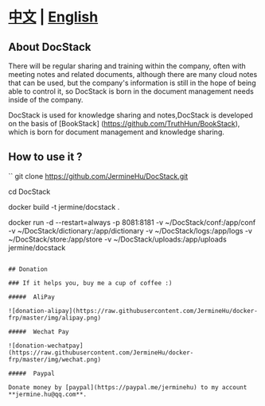 
# [中文](README-CN.md) | [English](README.md)

## About DocStack 
There will be regular sharing and training within the company, often with meeting notes and related documents, although there are many cloud notes that can be used,
but the company's information is still in the hope of being able to control it, so DocStack is born in the document management needs inside of the company. 

DocStack is used for knowledge sharing and notes,DocStack is developed on the basis of [BookStack] (https://github.com/TruthHun/BookStack), which is born for document management and knowledge sharing.

## How to use it ?

``
git clone https://github.com/JermineHu/DocStack.git

cd DocStack

docker build -t jermine/docstack .

docker run -d --restart=always -p 8081:8181 -v ~/DocStack/conf:/app/conf  -v ~/DocStack/dictionary:/app/dictionary -v ~/DocStack/logs:/app/logs -v ~/DocStack/store:/app/store -v ~/DocStack/uploads:/app/uploads jermine/docstack


```

## Donation

### If it helps you, buy me a cup of coffee :)

#####  AliPay

![donation-alipay](https://raw.githubusercontent.com/JermineHu/docker-frp/master/img/alipay.png)

#####  Wechat Pay

![donation-wechatpay](https://raw.githubusercontent.com/JermineHu/docker-frp/master/img/wechat.png)

#####  Paypal

Donate money by [paypal](https://paypal.me/jerminehu) to my account **jermine.hu@qq.com**.
